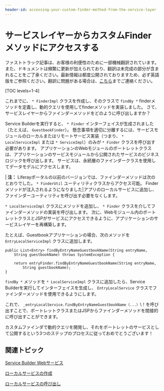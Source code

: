 ```yaml
---
header-id: accessing-your-custom-finder-method-from-the-service-layer
---
```


# サービスレイヤーからカスタムFinderメソッドにアクセスする

<p class="alert alert-info"><span class="wysiwyg-color-blue120">ファストトラック記事は、お客様の利便性のために一部機械翻訳されています。また、ドキュメントは頻繁に更新が加えられており、翻訳は未完成の部分が含まれることをご了承ください。最新情報は都度公開されておりますため、必ず英語版をご参照ください。翻訳に問題がある場合は、<a href="mailto:support-content-jp@liferay.com">こちら</a>までご連絡ください。</span></p>

[TOC levels=1-4]

これまでに、 `* FinderImpl` クラスを作成し、そのクラスで `findBy *` finderメソッドを定義し、動的クエリを使用してfinderメソッドを実装しました。 さて、サービスレイヤーからファインダーメソッドをどのように呼び出しますか？

Service Builderを実行すると、 `* Finder` インターフェイスが生成されました（たとえば、 `GuestbookFinder`）。 懸念事項を適切に分離するには、サービスモジュールのローカルまたはリモートサービス実装（つまり、 `* LocalServiceImpl` または `* ServiceImpl`）のみが `* Finder` クラスを呼び出す必要があります。 アプリケーションのWebモジュールのポートレットクラスは、アプリケーションのサービスモジュールから公開されたサービスのビジネスロジックを呼び出します。 サービスは、永続層のファインダークラスを使用してデータモデルにアクセスします。

| **注：** Liferayポータルの以前のバージョンでは、ファインダーメソッドは次のとおりでした。 `* FinderUtil` ユーティリティクラスからアクセス可能。 Finderメソッドが注入されるようになりました|アプリのローカルサービスに追加し、ファインダーユーティリティを呼び出す必要をなくします。

`* LocalServiceImpl` クラスにメソッドを追加し、 `* Finder` クラスを介してファインダーメソッドの実装を呼び出します。 次に、Webモジュール内のポートレットクラスとJSPがサービスにアクセスできるように、アプリケーションのサービスレイヤーを再構築します。

たとえば、Guestbookアプリケーションの場合、次のメソッドを `EntryLocalServiceImpl` クラスに追加します。

    public List<Entry> findByEntryNameGuestbookName(String entryName,
        String guestbookName) throws SystemException {
    
        return entryFinder.findByEntryNameGuestbookName(String entryName,
            String guestbookName);
    }

`findBy *` メソッドを `* LocalServiceImpl` クラスに追加したら、Service Builderを実行してインターフェイスを生成し、 `EntryLocalService` クラスでファインダーメソッドを使用できるようにします。

これで、 `_entryLocalService.findByEntryNameGuestbookName（...）`\！を呼び出すことで、ポートレットクラスまたはJSPからファインダーメソッドを間接的に呼び出すことができます。

カスタムファインダで動的クエリを開発し、それをポートレットのサービスとして公開するという3つのステップのプロセスに従っておめでとうございます！

## 関連トピック

[Service Builder Webサービス](/docs/7-1/tutorials/-/knowledge_base/t/service-builder-web-services)

[ローカルサービスの作成](/docs/7-1/tutorials/-/knowledge_base/t/creating-local-services)

[ローカルサービスの呼び出し](/docs/7-1/tutorials/-/knowledge_base/t/invoking-local-services)
